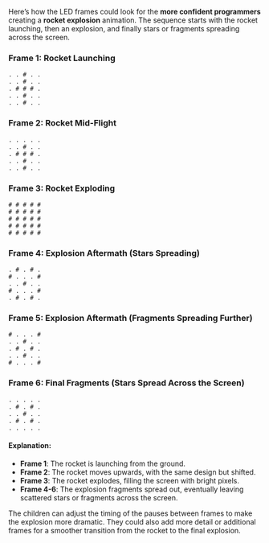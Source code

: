 Here’s how the LED frames could look for the **more confident programmers** creating a **rocket explosion** animation. The sequence starts with the rocket launching, then an explosion, and finally stars or fragments spreading across the screen.

### **Frame 1: Rocket Launching**
```plaintext
. . # . .
. . # . .
. # # # .
. . # . .
. . # . .
```

### **Frame 2: Rocket Mid-Flight**
```plaintext
. . . . .
. . # . .
. # # # .
. . # . .
. . # . .
```

### **Frame 3: Rocket Exploding**
```plaintext
# # # # #
# # # # #
# # # # #
# # # # #
# # # # #
```

### **Frame 4: Explosion Aftermath (Stars Spreading)**
```plaintext
. # . # .
# . . . #
. . # . .
# . . . #
. # . # .
```

### **Frame 5: Explosion Aftermath (Fragments Spreading Further)**
```plaintext
# . . . #
. . # . .
. # . # .
. . # . .
# . . . #
```

### **Frame 6: Final Fragments (Stars Spread Across the Screen)**
```plaintext
. . . . .
. # . # .
. . # . .
. # . # .
. . . . .
```

#### **Explanation**:
- **Frame 1**: The rocket is launching from the ground.
- **Frame 2**: The rocket moves upwards, with the same design but shifted.
- **Frame 3**: The rocket explodes, filling the screen with bright pixels.
- **Frame 4-6**: The explosion fragments spread out, eventually leaving scattered stars or fragments across the screen.

The children can adjust the timing of the pauses between frames to make the explosion more dramatic. They could also add more detail or additional frames for a smoother transition from the rocket to the final explosion.
